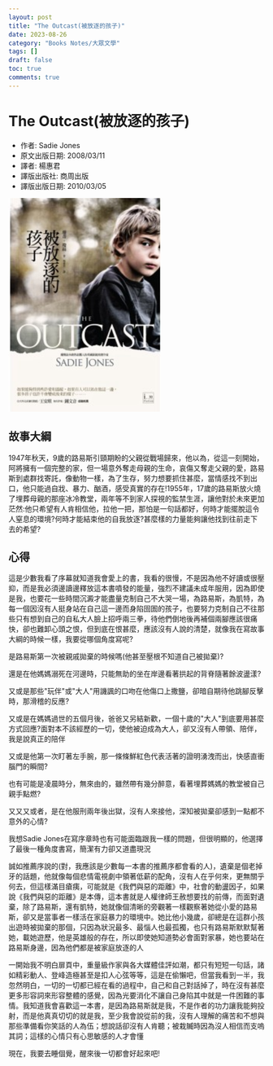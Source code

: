 ```yaml
---
layout: post
title: "The Outcast(被放逐的孩子)"
date: 2023-08-26
category: "Books Notes/大眾文學"
tags: []
draft: false
toc: true
comments: true
---
```


# The Outcast(被放逐的孩子)
* 作者: Sadie Jones
* 原文出版日期: 2008/03/11
* 譯者: 楊惠君
* 譯版出版社: 商周出版
* 譯版出版日期: 2010/03/05

<img src="/assets/posts/被放逐的孩子.jpg" alt="" width="300"/>
<!-- more -->

## 故事大綱
1947年秋天，9歲的路易斯引頸期盼的父親從戰場歸來，他以為，從這一刻開始，阿將擁有一個完整的家，但一場意外奪走母親的生命，哀傷又奪走父親的愛，路易斯到處群找寄託，像動物一樣，為了生存，努力想要抓住甚麼，當情感找不到出口，他只能過自戕、暴力、酗酒，感受真實的存在!1955年，17歲的路易斯放火燒了埋葬母親的那座冰冷教堂，兩年等不到家人探視的監禁生涯，讓他對於未來更加茫然:他只希望有人肯相信他，拉他一把，那怕是一句話都好，何時才能擺脫這令人窒息的環境?何時才能結束他的自我放逐?甚麼樣的力量能夠讓他找到往前走下去的希望?

## 心得
這是少數我看了序幕就知道我會愛上的書，我看的很慢，不是因為他不好讀或很壓抑，而是我必須邊讀邊釋放這本書噴發的能量，強烈不建議未成年服用，因為即使是我，也要花一些時間沉澱才能盡量克制自己不大哭一場，為路易斯，為凱特，為每一個因沒有人挺身站在自己這一邊而身陷囹圄的孩子，也要努力克制自己不往那些只有想到自己的自私大人臉上招呼兩三拳，待他們倒地後再補個兩腳應該很痛快，卻也難卸心頭之恨，但到底在恨甚麼，應該沒有人說的清楚，就像我在寫故事大綱的時候一樣，我要從哪個角度寫呢?

是路易斯第一次被親戚拋棄的時候嗎(他甚至壓根不知道自己被拋棄)?

還是在他媽媽溺死在河邊時，只能無助的坐在岸邊看著拱起的背脊隨著餘波盪漾?

又或是那些"玩伴"或"大人"用譏諷的口吻在他傷口上撒鹽，卻暗自期待他跳腳反擊時，那滑稽的反應?

又或是在媽媽過世的五個月後，爸爸又另結新歡，一個十歲的"大人"到底要用甚麼方式回應?面對本不該經歷的一切，使他被迫成為大人，卻又沒有人帶領、陪伴，我是說真正的陪伴

又或是他第一次盯著左手腕，那一條條鮮紅色代表活著的證明湧洩而出，快感直衝腦門的瞬間?

也有可能是凌晨時分，無來由的，雖然帶有幾分醉意，看著埋葬媽媽的教堂被自己親手點燃?

又又又或者，是在他服刑兩年後出獄，沒有人來接他，深知被拋棄卻感到一點都不意外的心情?

我想Sadie Jones在寫序章時也有可能面臨跟我一樣的問題，但很明顯的，他選擇了最後一種角度書寫，簡潔有力卻又道盡現況

誠如推薦序說的(對，我應該是少數每一本書的推薦序都會看的人)，遺棄是個老掉牙的話題，他就像每個悲情電視劇中領著低薪的配角，沒有人在乎何來，更無關乎何去，但這樣滿目瘡痍，可能就是《我們與惡的距離》中，社會的動盪因子，如果說《我們與惡的距離》是本傳，這本書就是人權律師王赦想要找的前傳，而面對遺棄，除了路易斯，還有凱特，她就像個清晰的旁觀著一樣觀察著她從小愛的路易斯，卻又是當事者一樣活在家庭暴力的環境中。她比他小幾歲，卻總是在這群小孩出遊時被拋棄的那個，只因為狀況最多、最惱人也最孤獨，也只有路易斯默默幫著她，載她遊歷，他是英雄般的存在，所以即使她知道勢必會面對家暴，她也要站在路易斯身邊，因為他們都是被家庭放逐的人

一開始我不明白扉頁中，重量級作家與各大媒體佳評如潮，都只有短短一句話，諸如精彩動人、登峰造極甚至是扣人心弦等等，這是在偷懶吧，但當我看到一半，我忽然明白，一切的一切都已經在看的過程中，自己和自己對話掉了，時在沒有甚麼更多形容詞來形容整體的感覺，因為光要消化不讓自己身陷其中就是一件困難的事情。我知道我會喜歡這一本書，是因為路易斯就是我，不是作者的功力讓我能夠投射，而是他真真切切的就是我，至少我會說從前的我，沒有人理解的痛苦和不想與那些準備看你笑話的人為伍；想說話卻沒有人肯聽；被栽贓時因為沒人相信而支嗚其詞；這樣的心情只有心思敏感的人才會懂

現在，我要去睡個覺，醒來後一切都會好起來吧!